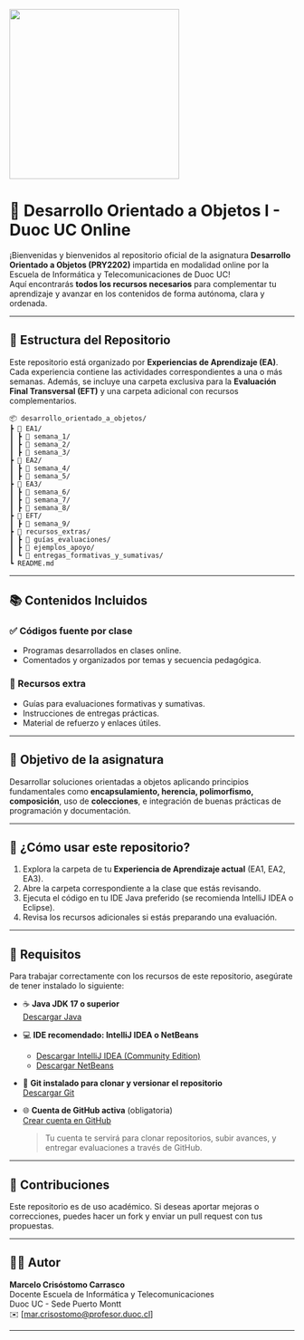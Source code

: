 <p>
  <img src="https://www.duoc.cl/wp-content/uploads/2022/09/logo-0.png" width="300"/>
</p>

# 🧠 Desarrollo Orientado a Objetos I - Duoc UC Online

¡Bienvenidas y bienvenidos al repositorio oficial de la asignatura **Desarrollo Orientado a Objetos (PRY2202)** impartida en modalidad online por la Escuela de Informática y Telecomunicaciones de Duoc UC!  
Aquí encontrarás **todos los recursos necesarios** para complementar tu aprendizaje y avanzar en los contenidos de forma autónoma, clara y ordenada.

---

## 📁 Estructura del Repositorio

Este repositorio está organizado por **Experiencias de Aprendizaje (EA)**. Cada experiencia contiene las actividades correspondientes a una o más semanas. Además, se incluye una carpeta exclusiva para la **Evaluación Final Transversal (EFT)** y una carpeta adicional con recursos complementarios.

```
📦 desarrollo_orientado_a_objetos/
┣ 📂 EA1/
┃ ┣ 📂 semana_1/                
┃ ┣ 📂 semana_2/                
┃ ┣ 📂 semana_3/                
┣ 📂 EA2/
┃ ┣ 📂 semana_4/               
┃ ┣ 📂 semana_5/                
┣ 📂 EA3/
┃ ┣ 📂 semana_6/                
┃ ┣ 📂 semana_7/                
┃ ┣ 📂 semana_8/               
┣ 📂 EFT/
┃ ┣ 📂 semana_9/                
┣ 📂 recursos_extras/
┃ ┣ 📜 guías_evaluaciones/       
┃ ┣ 📜 ejemplos_apoyo/          
┃ ┗ 📜 entregas_formativas_y_sumativas/ 
┗ README.md

```

---

## 📚 Contenidos Incluidos

### ✅ Códigos fuente por clase
- Programas desarrollados en clases online.
- Comentados y organizados por temas y secuencia pedagógica.

### 📝 Recursos extra
- Guías para evaluaciones formativas y sumativas.
- Instrucciones de entregas prácticas.
- Material de refuerzo y enlaces útiles.

---

## 🎯 Objetivo de la asignatura

Desarrollar soluciones orientadas a objetos aplicando principios fundamentales como **encapsulamiento, herencia, polimorfismo, composición**, uso de **colecciones**, e integración de buenas prácticas de programación y documentación.

---

## 🚀 ¿Cómo usar este repositorio?

1. Explora la carpeta de tu **Experiencia de Aprendizaje actual** (EA1, EA2, EA3).
2. Abre la carpeta correspondiente a la clase que estás revisando.
3. Ejecuta el código en tu IDE Java preferido (se recomienda IntelliJ IDEA o Eclipse).
4. Revisa los recursos adicionales si estás preparando una evaluación.

---

## 🧩 Requisitos

Para trabajar correctamente con los recursos de este repositorio, asegúrate de tener instalado lo siguiente:

- ☕ **Java JDK 17 o superior**  
  [Descargar Java](https://www.oracle.com/java/technologies/javase/jdk17-archive-downloads.html)

- 💻 **IDE recomendado: IntelliJ IDEA o NetBeans**  
  - [Descargar IntelliJ IDEA (Community Edition)](https://www.jetbrains.com/idea/download/)  
  - [Descargar NetBeans](https://netbeans.apache.org/download/index.html)

- 🧰 **Git instalado para clonar y versionar el repositorio**  
  [Descargar Git](https://git-scm.com/downloads)

- 🌐 **Cuenta de GitHub activa** (obligatoria)  
  [Crear cuenta en GitHub](https://github.com/signup)  
  > Tu cuenta te servirá para clonar repositorios, subir avances, y entregar evaluaciones a través de GitHub. 


---

## 🤝 Contribuciones

Este repositorio es de uso académico. Si deseas aportar mejoras o correcciones, puedes hacer un fork y enviar un pull request con tus propuestas.

---

## 👨‍🏫 Autor

**Marcelo Crisóstomo Carrasco**  
Docente Escuela de Informática y Telecomunicaciones  
Duoc UC - Sede Puerto Montt  
✉️ [mar.crisostomo@profesor.duoc.cl]

---




